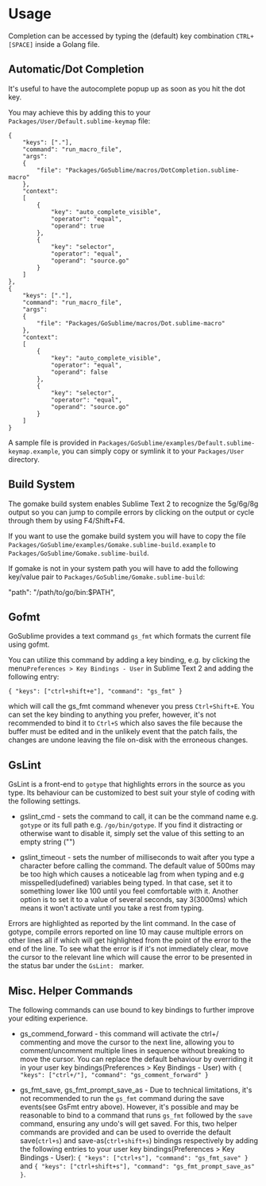 Usage
=====

Completion can be accessed by typing the (default) key combination `CTRL+[SPACE]` inside a Golang file.

Automatic/Dot Completion
------------------------

It's useful to have the autocomplete popup up as soon as you hit the dot key.

You may achieve this by adding this to your `Packages/User/Default.sublime-keymap` file:

    {
        "keys": ["."],
        "command": "run_macro_file",
        "args":
        {
            "file": "Packages/GoSublime/macros/DotCompletion.sublime-macro"
        },
        "context":
        [
            {
                "key": "auto_complete_visible",
                "operator": "equal",
                "operand": true
            },
            {
                "key": "selector",
                "operator": "equal",
                "operand": "source.go"
            }
        ]
    },
    {
        "keys": ["."],
        "command": "run_macro_file",
        "args":
        {
            "file": "Packages/GoSublime/macros/Dot.sublime-macro"
        },
        "context":
        [
            {
                "key": "auto_complete_visible",
                "operator": "equal",
                "operand": false
            },
            {
                "key": "selector",
                "operator": "equal",
                "operand": "source.go"
            }
        ]
    }

A sample file is provided in `Packages/GoSublime/examples/Default.sublime-keymap.example`, you can simply copy or symlink it to your `Packages/User` directory.

Build System
------------

The gomake build system enables Sublime Text 2 to recognize the 5g/6g/8g output so you can jump to compile errors by clicking on the output or cycle through them by using F4/Shift+F4.

If you want to use the gomake build system you will have to copy the file `Packages/GoSublime/examples/Gomake.sublime-build.example` to `Packages/GoSublime/Gomake.sublime-build`.

If gomake is not in your system path you will have to add the following key/value pair to `Packages/GoSublime/Gomake.sublime-build`:

"path": "/path/to/go/bin:$PATH",

Gofmt
-----

GoSublime provides a text command `gs_fmt` which formats the current file using gofmt.

You can utilize this command by adding a key binding, e.g. by clicking the menu`Preferences > Key Bindings - User` in Sublime Text 2 and adding the following entry:

    { "keys": ["ctrl+shift+e"], "command": "gs_fmt" }

which will call the gs_fmt command whenever you press `Ctrl+Shift+E`. You can set the key binding to anything you prefer, however, it's not recommended to bind it to `Ctrl+S` which also saves the file because the buffer must be edited and in the unlikely event that the patch fails, the changes are undone leaving the file on-disk with the erroneous changes.


GsLint
------

GsLint is a front-end to `gotype` that highlights errors in the source as you type. Its behaviour can be customized to best suit your style of coding with the following settings.

* gslint_cmd - sets the command to call, it can be the command name e.g. `gotype` or its full path e.g. `/go/bin/gotype`. If you find it distracting or otherwise want to disable it, simply set the value of this setting to an empty string ("")

* gslint_timeout - sets the number of milliseconds to wait after you type a character before calling the command. The default value of 500ms may be too high which causes a noticeable lag from when typing and e.g misspelled(udefined) variables being typed. In that case, set it to something lower like 100 until you feel comfortable with it. Another option is to set it to a value of several seconds, say 3(3000ms) which means it won't activate until you take a rest from typing.

Errors are highlighted as reported by the lint command. In the case of gotype, compile errors reported on line 10 may cause multiple errors on other lines all if which will get highlighted from the point of the error to the end of the line. To see what the error is if it's not immediately clear, move the cursor to the relevant line which will cause the error to be presented in the status bar under the `GsLint: ` marker.


Misc. Helper Commands
---------------------

The following commands can use bound to key bindings to further improve your editing experience.

* gs_commend_forward - this command will activate the ctrl+/ commenting and move the cursor to the next line, allowing you to comment/uncomment multiple lines in sequence without breaking to move the cursor. You can replace the default behaviour by overriding it in your user key bindings(Preferences > Key Bindings - User) with `{ "keys": ["ctrl+/"], "command": "gs_comment_forward" }`

* gs_fmt_save, gs_fmt_prompt_save_as - Due to technical limitations, it's not recommended to run the `gs_fmt` command during the save events(see GsFmt entry above). However, it's possible and may be reasonable to bind to a command that runs `gs_fmt` followed by the `save` command, ensuring any undo's will get saved. For this, two helper commands are provided and can be used to override the default save(`ctrl+s`) and save-as(`ctrl+shift+s`) bindings respectively by adding the following entries to your user key bindings(Preferences > Key Bindings - User): `{ "keys": ["ctrl+s"], "command": "gs_fmt_save" }` and `{ "keys": ["ctrl+shift+s"], "command": "gs_fmt_prompt_save_as" }`.
